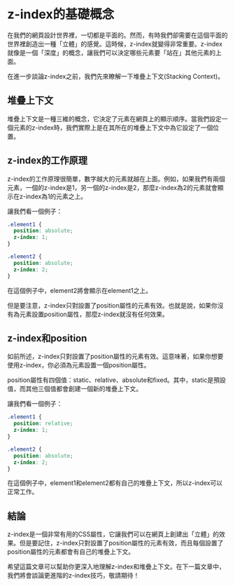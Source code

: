 # z-index的基礎概念

在我們的網頁設計世界裡，一切都是平面的。然而，有時我們卻需要在這個平面的世界裡創造出一種「立體」的感覺。這時候，z-index就變得非常重要。z-index就像是一個「深度」的概念，讓我們可以決定哪些元素要「站在」其他元素的上面。

在進一步談論z-index之前，我們先來瞭解一下堆疊上下文(Stacking Context)。

## 堆疊上下文

堆疊上下文是一種三維的概念，它決定了元素在網頁上的顯示順序。當我們設定一個元素的z-index時，我們實際上是在其所在的堆疊上下文中為它設定了一個位置。

## z-index的工作原理

z-index的工作原理很簡單，數字越大的元素就越在上面。例如，如果我們有兩個元素，一個的z-index是1，另一個的z-index是2，那麼z-index為2的元素就會顯示在z-index為1的元素之上。

讓我們看一個例子：

```css
.element1 {
  position: absolute;
  z-index: 1;
}

.element2 {
  position: absolute;
  z-index: 2;
}
```

在這個例子中，element2將會顯示在element1之上。

但是要注意，z-index只對設置了position屬性的元素有效。也就是說，如果你沒有為元素設置position屬性，那麼z-index就沒有任何效果。

## z-index和position

如前所述，z-index只對設置了position屬性的元素有效。這意味著，如果你想要使用z-index，你必須為元素設置一個position屬性。

position屬性有四個值：static、relative、absolute和fixed。其中，static是預設值，而其他三個值都會創建一個新的堆疊上下文。

讓我們看一個例子：

```css
.element1 {
  position: relative;
  z-index: 1;
}

.element2 {
  position: absolute;
  z-index: 2;
}
```

在這個例子中，element1和element2都有自己的堆疊上下文，所以z-index可以正常工作。

## 結論

z-index是一個非常有用的CSS屬性，它讓我們可以在網頁上創建出「立體」的效果。但是要記住，z-index只對設置了position屬性的元素有效，而且每個設置了position屬性的元素都會有自己的堆疊上下文。

希望這篇文章可以幫助你更深入地理解z-index和堆疊上下文。在下一篇文章中，我們將會談論更進階的z-index技巧，敬請期待！